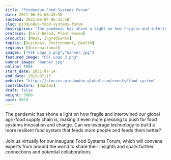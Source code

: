 ```yaml
---
title: "Pinduoduo Food Systems Forum"
date: 2021-06-04 06:43:58
lastmod: 2021-06-04 06:43:58
slug: pinduoduo-food-systems-forum
description: "The pandemic has shone a light on how fragile and intertwined our global agri-food supply chain is, making it even more pressing to push for food systems innovation and change. Can we leverage technology to build a more resilient food system that feeds more people and feeds them better? Join us virtually for our inaugural Food Systems Forum, which will convene experts from around the world to share their insights and spark further connections and potential collaborations."
proteins: [Cell-Based, Plant-Based]
products: [Meat, Ingredients]
topics: [Business, Environment, Health]
regions: [International]
images: ["FSF Logo 2.png","banner.jpg"]
featured_image: "FSF Logo 2.png"
banner_image: "banner.jpg"
online: TRUE
start_date: 2021-07-14
end_date: 2021-07-15
website: "https://stories.pinduoduo-global.com/events/food-system"
contributors: [dontan]
draft: false
weight: 5000
uuid: 9079
---
```

The pandemic has shone a light on how fragile and intertwined our global
agri-food supply chain is, making it even more pressing to push for food
systems innovation and change. Can we leverage technology to build a
more resilient food system that feeds more people and feeds them
better?\
 \
Join us virtually for our inaugural Food Systems Forum, which will
convene experts from around the world to share their insights and spark
further connections and potential collaborations.
